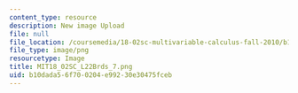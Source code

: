 ```yaml
---
content_type: resource
description: New image Upload
file: null
file_location: /coursemedia/18-02sc-multivariable-calculus-fall-2010/b10dada56f700204e99230e30475fceb_MIT18_02SC_L22Brds_7.png
file_type: image/png
resourcetype: Image
title: MIT18_02SC_L22Brds_7.png
uid: b10dada5-6f70-0204-e992-30e30475fceb
---
```

